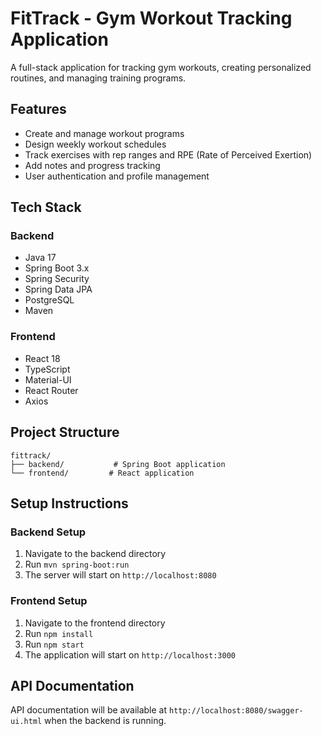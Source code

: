 # FitTrack - Gym Workout Tracking Application

A full-stack application for tracking gym workouts, creating personalized routines, and managing training programs.

## Features

- Create and manage workout programs
- Design weekly workout schedules
- Track exercises with rep ranges and RPE (Rate of Perceived Exertion)
- Add notes and progress tracking
- User authentication and profile management

## Tech Stack

### Backend

- Java 17
- Spring Boot 3.x
- Spring Security
- Spring Data JPA
- PostgreSQL
- Maven

### Frontend

- React 18
- TypeScript
- Material-UI
- React Router
- Axios

## Project Structure

```
fittrack/
├── backend/           # Spring Boot application
└── frontend/         # React application
```

## Setup Instructions

### Backend Setup

1. Navigate to the backend directory
2. Run `mvn spring-boot:run`
3. The server will start on `http://localhost:8080`

### Frontend Setup

1. Navigate to the frontend directory
2. Run `npm install`
3. Run `npm start`
4. The application will start on `http://localhost:3000`

## API Documentation

API documentation will be available at `http://localhost:8080/swagger-ui.html` when the backend is running.
